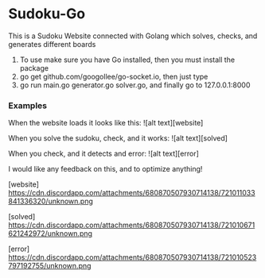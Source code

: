 # Sudoku-Go

This is a Sudoku Website connected with Golang which solves, checks, and generates different boards

1) To use make sure you have Go installed, then you must install the package 
2) go get github.com/googollee/go-socket.io, then just type 
3) go run main.go generator.go solver.go, and finally go to 127.0.0.1:8000

### Examples

When the website loads it looks like this:
![alt text][website]

When you solve the sudoku, check, and it works:
![alt text][solved]

When you check, and it detects and error:
![alt text][error]

I would like any feedback on this, and to optimize anything!

[website] https://cdn.discordapp.com/attachments/680870507930714138/721011033841336320/unknown.png

[solved] https://cdn.discordapp.com/attachments/680870507930714138/721010671621242972/unknown.png

[error] https://cdn.discordapp.com/attachments/680870507930714138/721010523797192755/unknown.png